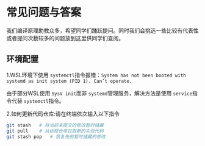 # 常见问题与答案

我们编译原理助教众多，希望同学们踊跃提问。同时我们会挑选一些比较有代表性或者提问次数较多的问题放到这里供同学们查阅。

## 环境配置

1.WSL环境下使用 `systemctl`指令报错：`System has not been booted with systemd as init system (PID 1). Can’t operate.`

由于部分WSL使用 `SysV init`而非 `systemd`管理服务，解决方法是使用 `service`指令代替 `systemctl`指令。

2.如何更新代码仓库:请在终端依次输入以下指令

```bash
git stash	# 将当前未提交的修改暂时储藏
git pull	# 从远程仓库拉取新的实验代码
git stash pop	# 恢复先前暂时储藏的修改
```
